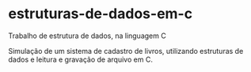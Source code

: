 # estruturas-de-dados-em-c
Trabalho de estrutura de dados, na linguagem C

Simulação de um sistema de cadastro de livros, utilizando estruturas de dados e leitura e gravação de arquivo em C.
